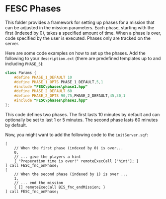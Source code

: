 # FESC Phases

This folder provides a framework for setting up phases for a mission that can be adjusted in the mission parameters.
Each phase, starting with the first (indexed by 0), takes a specified amount of time.
When a phase is over, code specified by the user is executed.
Phases only are tracked on the server.

Here are some code examples on how to set up the phases.
Add the following to your `description.ext` (there are predefined templates up to and including `PHASE_5`):
```cpp
class Params {
	#define PHASE_1_DEFAULT 10
	#define PHASE_1_OPTS PHASE_1_DEFAULT,5,1
	#include "FESC\phases\phase1.hpp"
	#define PHASE_2_DEFAULT 60
	#define PHASE_2_OPTS 90,75,PHASE_2_DEFAULT,45,30,1
	#include "FESC\phases\phase2.hpp"
};
```

This code defines two phases.
The first lasts 10 minutes by default and can optionally be set to last 1 or 5 minutes.
The second phase lasts 60 minutes by default.

Now, you might want to add the following code to the `initServer.sqf`:
```
[
    // When the first phase (indexed by 0) is over...
    0,
    // ... give the players a hint
    { "Preperation time is over!" remoteExecCall ["hint"]; }
] call FESC_fnc_onPhase;
[
    // When the second phase (indexed by 1) is over ...
    1,
    // ... end the mission
    { [] remoteExecCall BIS_fnc_endMission; }
] call FESC_fnc_onPhase;
```
